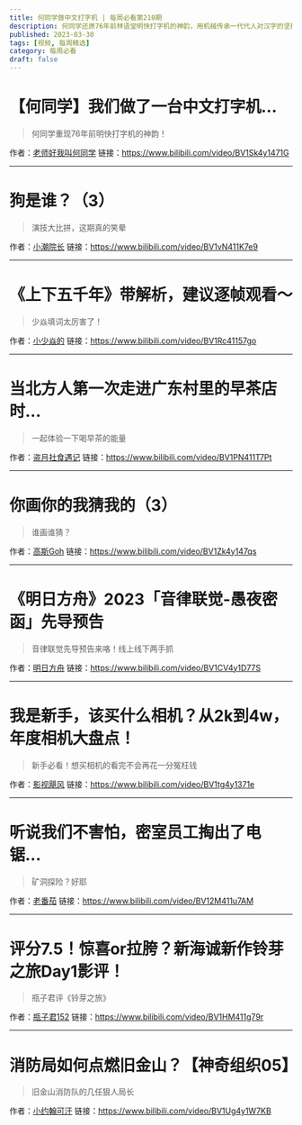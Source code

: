 ```yaml
---
title: 何同学做中文打字机 | 每周必看第210期
description: 何同学还原76年前林语堂明快打字机的神韵，用机械传承一代代人对汉字的坚持
published: 2023-03-30
tags: [视频, 每周精选]
category: 每周必看
draft: false
---
```


# 【何同学】我们做了一台中文打字机...
> 何同学重现76年前明快打字机的神韵！

作者：[老师好我叫何同学](https://space.bilibili.com/163637592)
链接：https://www.bilibili.com/video/BV1Sk4y1471G

---

# 狗是谁？（3）
> 演技大比拼，这期真的笑晕

作者：[小潮院长](https://space.bilibili.com/5970160)
链接：https://www.bilibili.com/video/BV1vN411K7e9

---

# 《上下五千年》带解析，建议逐帧观看～
> 少焱填词太厉害了！

作者：[小少焱的](https://space.bilibili.com/457027794)
链接：https://www.bilibili.com/video/BV1Rc41157go

---

# 当北方人第一次走进广东村里的早茶店时...
> 一起体验一下喝早茶的能量

作者：[盗月社食遇记](https://space.bilibili.com/99157282)
链接：https://www.bilibili.com/video/BV1PN411T7Pt

---

# 你画你的我猜我的（3）
> 谁画谁猜？

作者：[高斯Goh](https://space.bilibili.com/3913194)
链接：https://www.bilibili.com/video/BV1Zk4y147qs

---

# 《明日方舟》2023「音律联觉-愚夜密函」先导预告
> 音律联觉先导预告来咯！线上线下两手抓

作者：[明日方舟](https://space.bilibili.com/161775300)
链接：https://www.bilibili.com/video/BV1CV4y1D77S

---

# 我是新手，该买什么相机？从2k到4w，年度相机大盘点！
> 新手必看！想买相机的看完不会再花一分冤枉钱

作者：[影视飓风](https://space.bilibili.com/946974)
链接：https://www.bilibili.com/video/BV1tg4y1371e

---

# 听说我们不害怕，密室员工掏出了电锯...
> 矿洞探险？好耶

作者：[老番茄](https://space.bilibili.com/546195)
链接：https://www.bilibili.com/video/BV12M411u7AM

---

# 评分7.5！惊喜or拉胯？新海诚新作铃芽之旅Day1影评！
> 瓶子君评《铃芽之旅》

作者：[瓶子君152](https://space.bilibili.com/730732)
链接：https://www.bilibili.com/video/BV1HM411g79r

---

# 消防局如何点燃旧金山？【神奇组织05】
> 旧金山消防队的几任狠人局长

作者：[小约翰可汗](https://space.bilibili.com/23947287)
链接：https://www.bilibili.com/video/BV1Ug4y1W7KB

